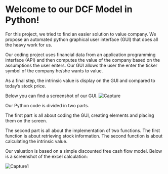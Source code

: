 # Welcome to our DCF Model in Python!

For this project, we tried to find an easier solution to value company. We propose an automated python graphical user interface (GUI) that does all the heavy work for us.

Our coding project uses financial data from an application programming interface (API) and then computes the value of the company based on the assumptions the user enters. Our GUI allows the user the enter the ticker symbol of the company he/she wants to value.

As a final step, the intrinsic value is display on the GUI and compared to today’s stock price.

Below you can find a screenshot of our GUI.
![Capture](https://user-images.githubusercontent.com/74419188/142504166-27f1afb3-30ea-4409-b10d-61b98778a135.JPG)




Our Python code is divided in two parts.

The first part is all about coding the GUI, creating elements and placing them on the screen.

The second part is all about the implementation of two functions. The first function is about retrieving stock information. The second function is about calculating the intrinsic value.



Our valuation is based on a simple discounted free cash flow model.
Below is a screenshot of the excel calculation:

![Capture1](https://user-images.githubusercontent.com/74419188/142503214-0f1983b6-3a1c-4954-ad64-7d109a3a2163.JPG)

